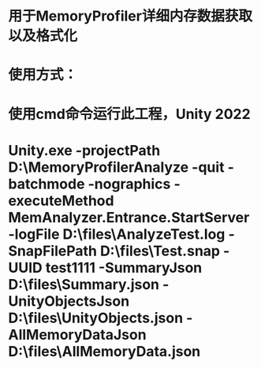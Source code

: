 # 用于MemoryProfiler详细内存数据获取以及格式化
# 使用方式：
# 使用cmd命令运行此工程，Unity 2022
# Unity.exe -projectPath D:\MemoryProfilerAnalyze -quit -batchmode -nographics -executeMethod MemAnalyzer.Entrance.StartServer -logFile D:\files\AnalyzeTest.log -SnapFilePath D:\files\Test.snap -UUID test1111 -SummaryJson D:\files\Summary.json -UnityObjectsJson D:\files\UnityObjects.json -AllMemoryDataJson D:\files\AllMemoryData.json
